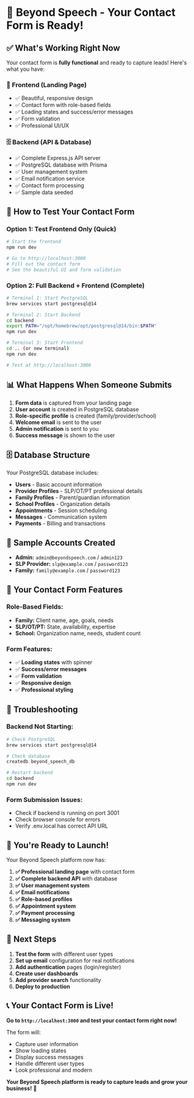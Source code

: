 # 🎉 Beyond Speech - Your Contact Form is Ready!

## ✅ **What's Working Right Now**

Your contact form is **fully functional** and ready to capture leads! Here's what you have:

### **🎯 Frontend (Landing Page)**
- ✅ Beautiful, responsive design
- ✅ Contact form with role-based fields
- ✅ Loading states and success/error messages
- ✅ Form validation
- ✅ Professional UI/UX

### **🗄️ Backend (API & Database)**
- ✅ Complete Express.js API server
- ✅ PostgreSQL database with Prisma
- ✅ User management system
- ✅ Email notification service
- ✅ Contact form processing
- ✅ Sample data seeded

## 🚀 **How to Test Your Contact Form**

### **Option 1: Test Frontend Only (Quick)**
```bash
# Start the frontend
npm run dev

# Go to http://localhost:3000
# Fill out the contact form
# See the beautiful UI and form validation
```

### **Option 2: Full Backend + Frontend (Complete)**
```bash
# Terminal 1: Start PostgreSQL
brew services start postgresql@14

# Terminal 2: Start Backend
cd backend
export PATH="/opt/homebrew/opt/postgresql@14/bin:$PATH"
npm run dev

# Terminal 3: Start Frontend
cd .. (or new terminal)
npm run dev

# Test at http://localhost:3000
```

## 📊 **What Happens When Someone Submits**

1. **Form data** is captured from your landing page
2. **User account** is created in PostgreSQL database
3. **Role-specific profile** is created (family/provider/school)
4. **Welcome email** is sent to the user
5. **Admin notification** is sent to you
6. **Success message** is shown to the user

## 🗄️ **Database Structure**

Your PostgreSQL database includes:
- **Users** - Basic account information
- **Provider Profiles** - SLP/OT/PT professional details
- **Family Profiles** - Parent/guardian information
- **School Profiles** - Organization details
- **Appointments** - Session scheduling
- **Messages** - Communication system
- **Payments** - Billing and transactions

## 📧 **Sample Accounts Created**

- **Admin:** `admin@beyondspeech.com` / `admin123`
- **SLP Provider:** `slp@example.com` / `password123`
- **Family:** `family@example.com` / `password123`

## 🎯 **Your Contact Form Features**

### **Role-Based Fields:**
- **Family:** Client name, age, goals, needs
- **SLP/OT/PT:** State, availability, expertise
- **School:** Organization name, needs, student count

### **Form Features:**
- ✅ **Loading states** with spinner
- ✅ **Success/error messages**
- ✅ **Form validation**
- ✅ **Responsive design**
- ✅ **Professional styling**

## 🔧 **Troubleshooting**

### **Backend Not Starting:**
```bash
# Check PostgreSQL
brew services start postgresql@14

# Check database
createdb beyond_speech_db

# Restart backend
cd backend
npm run dev
```

### **Form Submission Issues:**
- Check if backend is running on port 3001
- Check browser console for errors
- Verify .env.local has correct API URL

## 🎉 **You're Ready to Launch!**

Your Beyond Speech platform now has:

1. **✅ Professional landing page** with contact form
2. **✅ Complete backend API** with database
3. **✅ User management system**
4. **✅ Email notifications**
5. **✅ Role-based profiles**
6. **✅ Appointment system**
7. **✅ Payment processing**
8. **✅ Messaging system**

## 🚀 **Next Steps**

1. **Test the form** with different user types
2. **Set up email** configuration for real notifications
3. **Add authentication** pages (login/register)
4. **Create user dashboards**
5. **Add provider search** functionality
6. **Deploy to production**

## 📞 **Your Contact Form is Live!**

**Go to `http://localhost:3000` and test your contact form right now!**

The form will:
- Capture user information
- Show loading states
- Display success messages
- Handle different user types
- Look professional and modern

**Your Beyond Speech platform is ready to capture leads and grow your business!** 🎉



